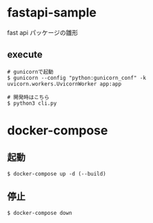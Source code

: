# fastapi-sample
fast api パッケージの雛形

## execute
```
# gunicornで起動
$ gunicorn --config "python:gunicorn_conf" -k uvicorn.workers.UvicornWorker app:app

# 開発時はこちら
$ python3 cli.py
```

# docker-compose
## 起動
```
$ docker-compose up -d (--build)
```
## 停止
```
$ docker-compose down
```
